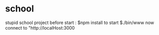 school
======

stupid school project
before start :
$npm install 
to start 
$./bin/www
 now connect to "http://localHost:3000

